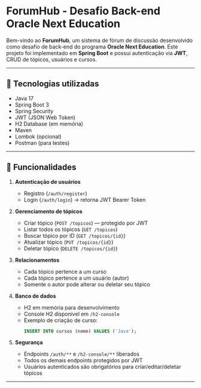 # ForumHub - Desafio Back-end Oracle Next Education

Bem-vindo ao **ForumHub**, um sistema de fórum de discussão desenvolvido como desafio de back-end do programa **Oracle Next Education**. Este projeto foi implementado em **Spring Boot** e possui autenticação via **JWT**, CRUD de tópicos, usuários e cursos.

---

## 🔹 Tecnologias utilizadas

- Java 17
- Spring Boot 3
- Spring Security
- JWT (JSON Web Token)
- H2 Database (em memória)
- Maven
- Lombok (opcional)
- Postman (para testes)

---

## 🔹 Funcionalidades

1. **Autenticação de usuários**
   - Registro (`/auth/register`)
   - Login (`/auth/login`) → retorna JWT Bearer Token

2. **Gerenciamento de tópicos**
   - Criar tópico (`POST /topicos`) — protegido por JWT
   - Listar todos os tópicos (`GET /topicos`)
   - Buscar tópico por ID (`GET /topicos/{id}`)
   - Atualizar tópico (`PUT /topicos/{id}`)
   - Deletar tópico (`DELETE /topicos/{id}`)

3. **Relacionamentos**
   - Cada tópico pertence a um curso
   - Cada tópico pertence a um usuário (autor)
   - Somente o autor pode alterar ou deletar seu tópico

4. **Banco de dados**
   - H2 em memória para desenvolvimento
   - Console H2 disponível em `/h2-console`
   - Exemplo de criação de curso:
     ```sql
     INSERT INTO cursos (nome) VALUES ('Java');
     ```

5. **Segurança**
   - Endpoints `/auth/**` e `/h2-console/**` liberados
   - Todos os demais endpoints protegidos por JWT
   - Usuários autenticados são obrigatórios para criar/editar/deletar tópicos

---

